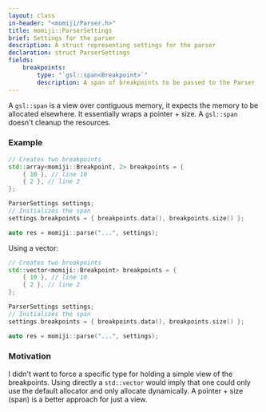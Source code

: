 ```yaml
---
layout: class
in-header: "<momiji/Parser.h>"
title: momiji::ParserSettings
brief: Settings for the parser
description: A struct representing settings for the parser
declaration: struct ParserSettings
fields:
    breakpoints:
        type: "`gsl::span<Breakpoint>`"
        description: A span of breakpoints to be passed to the Parser
---
```


A `gsl::span` is a view over contiguous memory, it expects the memory to be allocated elsewhere. It essentially wraps a pointer + size.
A `gsl::span` doesn't cleanup the resources.

### Example

```cpp
// Creates two breakpoints
std::array<momiji::Breakpoint, 2> breakpoints = {
    { 10 }, // line 10
    { 2 }, // line 2
};

ParserSettings settings;
// Initializes the span
settings.breakpoints = { breakpoints.data(), breakpoints.size() };

auto res = momiji::parse("...", settings);
```

Using a vector:

```cpp
// Creates two breakpoints
std::vector<momiji::Breakpoint> breakpoints = {
    { 10 }, // line 10
    { 2 }, // line 2
};

ParserSettings settings;
// Initializes the span
settings.breakpoints = { breakpoints.data(), breakpoints.size() };

auto res = momiji::parse("...", settings);
```

### Motivation

I didn't want to force a specific type for holding a simple view of the
breakpoints.
Using directly a `std::vector` would imply that one could only use the default
allocator and only allocate dynamically.
A pointer + size (span) is a better approach for just a view.
